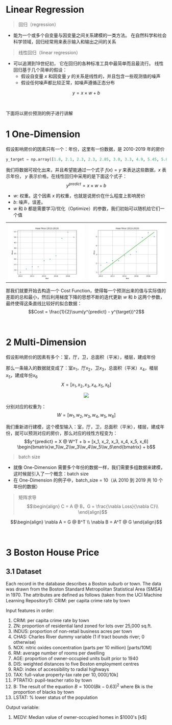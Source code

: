 &emsp;
# Linear Regression
>回归（regression）
- 能为一个或多个自变量与因变量之间关系建模的一类方法。 在自然科学和社会科学领域，回归经常用来表示输入和输出之间的关系

>线性回归（linear regression）
- 可以追溯到19世纪初， 它在回归的各种标准工具中最简单而且最流行。 线性回归基于几个简单的假设： 
  - 假设自变量 $x$ 和因变量 $y$ 的关系是线性的，并且包含一些观测值的噪声
  - 假设任何噪声都比较正常，如噪声遵循正态分布

$$y = x\times w + b$$



&emsp;

下面将以房价预测的例子进行讲解

# 1 One-Dimension
假设影响房价的因素只有一个：年份，这里有一份数据，是 2010-2019 年的房价
```py
y_target = np.array([1.8, 2.1, 2.3, 2.3, 2.85, 3.0, 3.3, 4.9, 5.45, 5.0]) # 单位: 万元/平方
```

我们将数据可视化出来，并且希望能通过一个式子 $f(x) = y$ 来表达这些数据，$x$ 表示年份， $y$ 表示价格，在线性回归中采用的是下面这个式子：
$$y^{predict} = x\times w + b$$
- $w$: 权重。这个因素 $x$ 的权重，也就是说房价在什么程度上影响房价
- $b$: 噪声，误差。
- $w$ 和 $b$ 都是需要学习/优化（Optimize）的参数，我们初始可以随机给它们一个值

<table><tr>
    <td><img src="imgs/houseprice-raw.png" border=0></td>
    <td><img src="imgs/houseprice-init.png" border=0></td>
</tr></table>

那我们就要开始去构造一个 Cost Function，使得每一个预测出来的值与实际值的差距的总和最小，然后利用梯度下降的思想不断的迭代更新 $w$ 和 $b$ 这两个参数，最终使得这条直线比较好的拟合数据：
$$Cost = \frac{1}{2}\sum(y^{predict} - y^{target})^2$$


&emsp;
# 2 Multi-Dimension
假设影响房价的因素有多个：室，厅，卫，总面积（平米），楼层，建成年份

那么一条输入的数据就变成了：室$x_1$，厅$x_2$，卫$x_3$，总面积（平米）$x_4$，楼层$x_5$，建成年份$x_6$
$$X = [x_1, x_2, x_3, x_4, x_5, x_6]$$
<div align=center>
    <image src='imgs/houseprice-bs1.png' width=600 />
</div>

分别对应的权重为：
$$W = [w_1, w_2, w_3, w_4, w_5, w_6]$$

我们重新进行建模，这个模型输入：室，厅，卫，总面积（平米），楼层，建成年份，就可以预测对应的房价，那么对应的线性方程变为：
$$y^{predict} = X @ W^T + b = [x_1, x_2, x_3, x_4, x_5, x_6] \begin{bmatrix}w_1\\w_2\\w_3\\w_4\\w_5\\w_6\end{bmatrix} + b$$

>batch size
- 就像 One-Dimension 需要多个年份的数据一样，我们需要多组数据来建模， 这时候就引入了一个概念：batch size
- 在 One-Dimension 的例子中，batch_size = 10（从 2010 到 2019 共 10 个年份的数据）

>矩阵求导
$$\begin{align}
    C = A @ B，G = \frac{\nabla Loss}{\nabla C}\\
\end{align}$$

$$\begin{align}
    \nabla A = G @ B^T \\
    \nabla B = A^T @ G
\end{align}$$


&emsp;
# 3 Boston House Price

## 3.1 Dataset
Each record in the database describes a Boston suburb or town. The data was drawn from the Boston Standard Metropolitan Statistical Area (SMSA) in 1970. The attributes are deﬁned as follows (taken from the UCI Machine Learning Repository1): CRIM: per capita crime rate by town

Input features in order:
1) CRIM: per capita crime rate by town
2) ZN: proportion of residential land zoned for lots over 25,000 sq.ft.
3) INDUS: proportion of non-retail business acres per town
4) CHAS: Charles River dummy variable (1 if tract bounds river; 0 otherwise)
5) NOX: nitric oxides concentration (parts per 10 million) [parts/10M]
6) RM: average number of rooms per dwelling
7) AGE: proportion of owner-occupied units built prior to 1940
8) DIS: weighted distances to five Boston employment centres
9) RAD: index of accessibility to radial highways
10) TAX: full-value property-tax rate per $10,000 [$/10k]
11) PTRATIO: pupil-teacher ratio by town
12) B: The result of the equation $B=1000(Bk - 0.63)^2$ where Bk is the proportion of blacks by town
13) LSTAT: % lower status of the population

Output variable:
1) MEDV: Median value of owner-occupied homes in \$1000's [k$]
